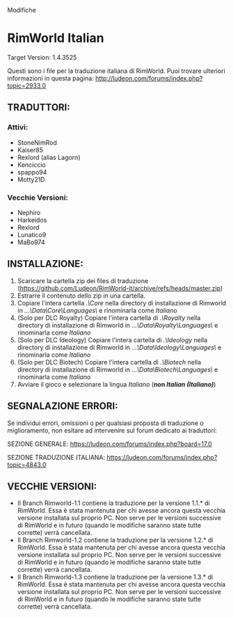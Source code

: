 Modifiche 

RimWorld Italian
================
Target Version: 1.4.3525

Questi sono i file per la traduzione italiana di RimWorld.
Puoi trovare ulteriori informazioni in questa pagina: http://ludeon.com/forums/index.php?topic=2933.0

TRADUTTORI:
------------------
### Attivi:
- StoneNimRod
- Kaiser85
- Rexlord (alias Lagorn)
- Kenciccio
- spappo94
- Motty21D

### Vecchie Versioni:
- Nephiro
- Harkeidos
- Rexlord
- Lunatico9
- MaBo974

INSTALLAZIONE:
------------------
1) Scaricare la cartella zip dei files di traduzione (https://github.com/Ludeon/RimWorld-it/archive/refs/heads/master.zip)
2) Estrarre il contenuto dello zip in una cartella.
3) Copiare l'intera cartella *.\Core* nella directory di installazione di Rimworld in *...\Data\Core\Languages\\* e rinominarla come *Italiano*
4) (Solo per DLC Royalty) Copiare l'intera cartella di *.\Royalty* nella directory di installazione di Rimworld in *...\Data\Royalty\Languages\\* e rinominarla come *Italiano*
5) (Solo per DLC Ideology) Copiare l'intera cartella di *.\Ideology* nella directory di installazione di Rimworld in *...\Data\Ideology\Languages\\* e rinominarla come *Italiano*
5) (Solo per DLC Biotech) Copiare l'intera cartella di *.\Biotech* nella directory di installazione di Rimworld in *...\Data\Biotech\Languages\\* e rinominarla come *Italiano*
7) Avviare il gioco e selezionare la lingua *Italiano* (**non *Italian (Italiano)***)

SEGNALAZIONE ERRORI:
------------------------------
Se individui errori, omissioni o per qualsiasi proposta di traduzione o miglioramento, non esitare ad intervenire sul forum dedicato ai traduttori:

SEZIONE GENERALE: https://ludeon.com/forums/index.php?board=17.0

SEZIONE TRADUZIONE ITALIANA: https://ludeon.com/forums/index.php?topic=4843.0

VECCHIE VERSIONI:
-----------------
- Il Branch Rimworld-1.1 contiene la traduzione per la versione 1.1.* di RimWorld. Essa è stata mantenuta per chi avesse ancora questa vecchia versione installata sul proprio PC. Non serve per le versioni successive di RimWorld e in futuro (quando le modifiche saranno state tutte corrette) verrà cancellata.
- Il Branch Rimworld-1.2 contiene la traduzione per la versione 1.2.* di RimWorld. Essa è stata mantenuta per chi avesse ancora questa vecchia versione installata sul proprio PC. Non serve per le versioni successive di RimWorld e in futuro (quando le modifiche saranno state tutte corrette) verrà cancellata.
- Il Branch Rimworld-1.3 contiene la traduzione per la versione 1.3.* di RimWorld. Essa è stata mantenuta per chi avesse ancora questa vecchia versione installata sul proprio PC. Non serve per le versioni successive di RimWorld e in futuro (quando le modifiche saranno state tutte corrette) verrà cancellata.
